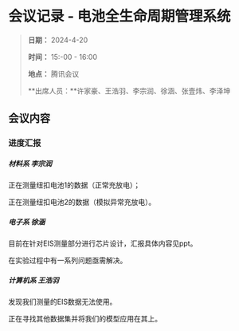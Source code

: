 # 会议记录 - 电池全生命周期管理系统

> **日期：** 2024-4-20
>
> **时间：** 15:-00 - 16:00
>
> **地点：** 腾讯会议
>
> **出席人员：**许家豪、王浩羽、李宗润、徐涵、张壹炜、李泽坤



## 会议内容

### 进度汇报

##### 材料系 李宗润

正在测量纽扣电池1的数据（正常充放电）；

正在测量纽扣电池2的数据（模拟异常充放电）。

##### 电子系 徐涵

目前在针对EIS测量部分进行芯片设计，汇报具体内容见ppt。

在实验过程中有一系列问题亟需解决。

##### 计算机系 王浩羽

发现我们测量的EIS数据无法使用。

正在寻找其他数据集并将我们的模型应用在其上。